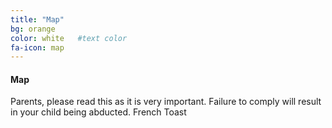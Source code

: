 ```yaml
---
title: "Map"
bg: orange 
color: white   #text color
fa-icon: map
---
```


#### Map 
Parents, please read this as it is very important.
Failure to comply will result in your child being abducted.
French Toast

